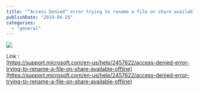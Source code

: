 ```yaml
---
title: "“Access Denied” error trying to rename a file on share available offline"
publishDate: "2019-04-25"
categories: 
  - "general"
---
```


![](https://i2.wp.com/www.ramblinggeek.co.uk/wp-content/uploads/2019/04/folder-redirectiion-renname.gif?fit=900%2C727&ssl=1)

Link :  
[https://support.microsoft.com/en-us/help/2457622/access-denied-error-trying-to-rename-a-file-on-share-available-offline](https://support.microsoft.com/en-us/help/2457622/access-denied-error-trying-to-rename-a-file-on-share-available-offline)
